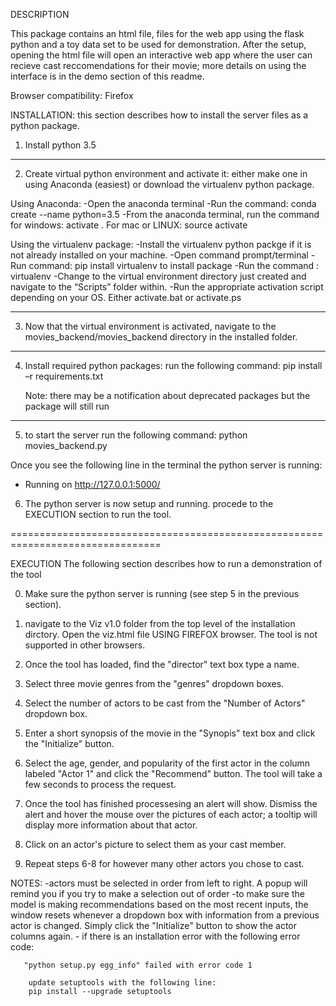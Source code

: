 DESCRIPTION

This package contains an html file, files for the web app using the flask python
and a toy data set to be used for demonstration.  After the setup, opening the
html file will open an interactive web app where the user can recieve cast
reccomendations for their movie; more details on using the interface is in the
demo section of this readme.

Browser compatibility: Firefox

INSTALLATION:
this section describes how to install the server files as a python package.

1)  Install python 3.5

--------------------------------------------------------------------------------
2)  Create virtual python environment and activate it: either make one in using
    Anaconda (easiest) or download the virtualenv python package.

Using Anaconda:
    -Open the anaconda terminal
    -Run the command: conda create  --name <name here>  python=3.5
    -From the anaconda terminal, run the command  for windows:  activate
    <name of environment>.  For mac or LINUX: source activate <name of environment>

Using the virtualenv package:
    -Install the virtualenv python packge if it is not already installed on your
     machine.
        -Open command prompt/terminal
        -Run command:  pip install virtualenv to install package
    -Run the command : virtualenv <installation directory here>
    -Change to the virtual environment directory just created and navigate to
     the  “Scripts” folder within.
    -Run the appropriate activation script depending on your OS. Either
     activate.bat or activate.ps

--------------------------------------------------------------------------------
3)  Now that the virtual environment is activated, navigate to the
    movies_backend/movies_backend directory in the installed folder.

--------------------------------------------------------------------------------
4)  Install required python packages: run the following command:
    pip install –r requirements.txt

    Note: there may be a notification about deprecated packages but the package
    will still run

--------------------------------------------------------------------------------
5) to start the server run the following command: python movies_backend.py

Once you see the following line in the terminal the python server is running:

* Running on http://127.0.0.1:5000/

6)  The python server is now setup and running. procede to the EXECUTION
    section to run the tool.

================================================================================

EXECUTION
The following section describes how to run a demonstration of the tool

0) Make sure the python server is running (see step 5 in the previous section).

1) navigate to the Viz v1.0 folder from the top level of the installation
   dirctory. Open the viz.html file USING FIREFOX browser.  The tool is not
   supported in other browsers.

2) Once the tool has loaded, find the "director" text box type a name.

3) Select three movie genres from the "genres" dropdown boxes.

4) Select the number of actors to be cast from the "Number of Actors" dropdown
   box.

5) Enter a short synopsis of the movie in the "Synopis" text box and click the
   "Initialize"  button.

6) Select the age, gender, and popularity of the first actor in the column
   labeled "Actor 1" and click the "Recommend" button.  The tool will take a few
   seconds to process the request.

7) Once the tool has finished processesing an alert will show. Dismiss the alert
   and hover the mouse over the pictures of each actor; a tooltip will display
   more information about that actor.

8) Click on an actor's picture to select them as your cast member.

9) Repeat steps 6-8 for however many other actors you chose to cast.

NOTES: -actors must be selected in order from left to right.  A popup will
        remind you if you try to make a selection out of order
       -to make sure the model is making recommendations based on the most
       recent inputs, the window resets whenever a dropdown box with information
       from a previous actor is changed. Simply click the "Initialize" button
       to show the actor columns again.
       - if there is an installation error with the following error code:

       "python setup.py egg_info" failed with error code 1

        update setuptools with the following line:
        pip install --upgrade setuptools
